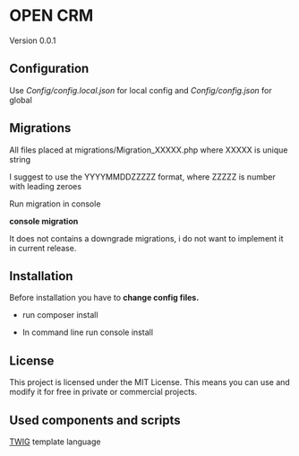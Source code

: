 # OPEN CRM
Version 0.0.1

## Configuration
Use *Config/config.local.json* for local config and *Config/config.json* for global

## Migrations
All files placed at migrations/Migration_XXXXX.php
where XXXXX is unique string

I suggest to use the YYYYMMDDZZZZZ format, where ZZZZZ is number with leading zeroes

Run migration in console

**console migration**

It does not contains a downgrade migrations, i do not want to implement it in current release.


## Installation
Before installation you have to **change config files.**

* run composer install

* In command line run console install




## License
This project is licensed under the MIT License. This means you can use and modify it for free in private or commercial projects.

## Used components and scripts

[TWIG](https://github.com/twigphp/Twig) template language


